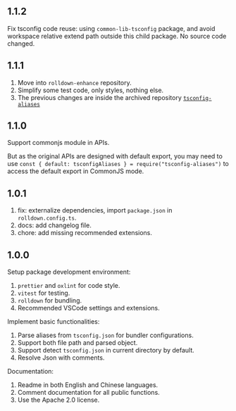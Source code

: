 ## 1.1.2

Fix tsconfig code reuse: using `common-lib-tsconfig` package,
and avoid workspace relative extend path outside this child package.
No source code changed.

## 1.1.1

1. Move into `rolldown-enhance` repository.
2. Simplify some test code, only styles, nothing else.
3. The previous changes are inside the archived repository
   [`tsconfig-aliases`](https://github.com/aprosail/tsconfig-aliases)

## 1.1.0

Support commonjs module in APIs.

But as the original APIs are designed with default export, you may need to use
`const { default: tsconfigAliases } = require("tsconfig-aliases")`
to access the default export in CommonJS mode.

## 1.0.1

1. fix: externalize dependencies, import `package.json` in `rolldown.config.ts`.
2. docs: add changelog file.
3. chore: add missing recommended extensions.

## 1.0.0

Setup package development environment:

1. `prettier` and `oxlint` for code style.
2. `vitest` for testing.
3. `rolldown` for bundling.
4. Recommended VSCode settings and extensions.

Implement basic functionalities:

1. Parse aliases from `tsconfig.json` for bundler configurations.
2. Support both file path and parsed object.
3. Support detect `tsconfig.json` in current directory by default.
4. Resolve Json with comments.

Documentation:

1. Readme in both English and Chinese languages.
2. Comment documentation for all public functions.
3. Use the Apache 2.0 license.
